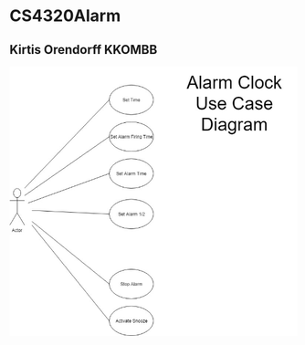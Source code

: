 # CS4320Alarm
## Kirtis Orendorff KKOMBB

![Image of UseCaseDiagram](https://github.com/kkombb/CS4320Alarm/blob/master/AlarmDiagram.jpg)
